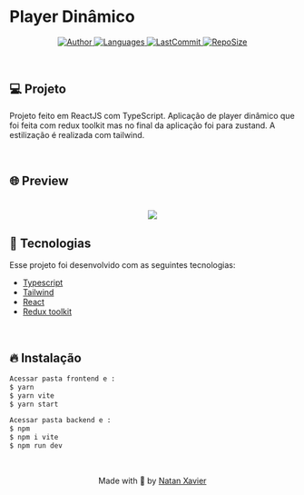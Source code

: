 

# Player Dinâmico

<p align="center">
  <a href="https://github.com/nataxaa">
    <img alt="Author" src="https://img.shields.io/badge/author-nataxaa-33A1F2?style=flat-square">
  </a>

  <a href="#">
    <img alt="Languages" src="https://img.shields.io/github/languages/count/nataxaa/Redux-Zustand-React?color=33A1F2&style=flat-square">
  </a>

  <a href="https://github.com/nataxaa/BarberShop/commits/master">
    <img alt="LastCommit" src="https://img.shields.io/github/last-commit/nataxaa/Redux-Zustand-React?color=33A1F2&style=flat-square">
  </a>

  <a href="#">
    <img alt="RepoSize" src="https://img.shields.io/github/repo-size/nataxaa/Redux-Zustand-React?color=33A1F2&style=flat-square">
  </a>

</p>

<br />

## 💻 Projeto

Projeto feito em ReactJS com TypeScript. Aplicação de player dinâmico que foi feita com redux toolkit mas no final da aplicação foi para zustand. A estilização é realizada com 
tailwind.

<br />

## 🌐 Preview

<h1 align="center">
    <img src="github/video_teste.gif" />
</h1>

## 🚀 Tecnologias

Esse projeto foi desenvolvido com as seguintes tecnologias:

- [Typescript](https://www.typescriptlang.org/)
- [Tailwind](https://tailwindcss.com/)
- [React](https://pt-br.reactjs.org/)
- [Redux toolkit](https://redux-toolkit.js.org/)

<br />

## 🔥 Instalação
```bash
Acessar pasta frontend e :
$ yarn
$ yarn vite
$ yarn start

Acessar pasta backend e :
$ npm
$ npm i vite
$ npm run dev
```
<br/>


<p align="center">
  Made with 💙 by <a href="https://www.linkedin.com/in/natan-xavier-a266a0228/"> Natan Xavier </a>
</p>
